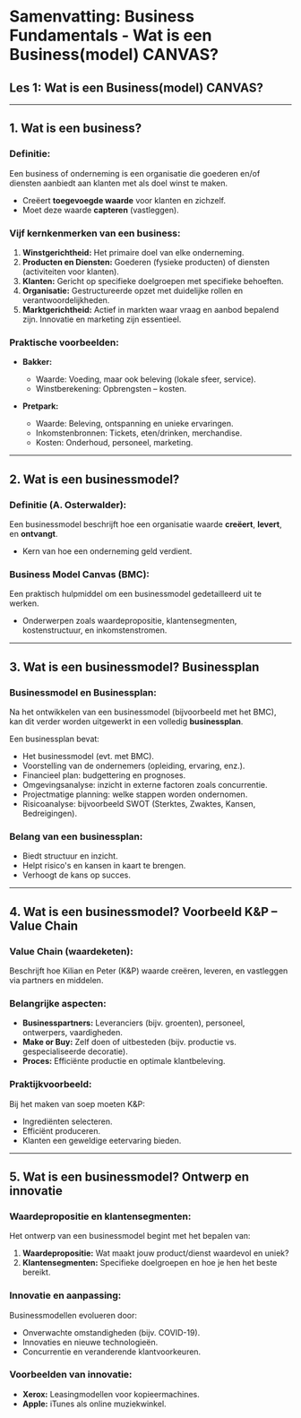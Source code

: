 # **Samenvatting: Business Fundamentals - Wat is een Business(model) CANVAS?**
## Les 1: Wat is een Business(model) CANVAS?


---

## **1. Wat is een business?**

### **Definitie:**  
Een business of onderneming is een organisatie die goederen en/of diensten aanbiedt aan klanten met als doel winst te maken.  
- Creëert **toegevoegde waarde** voor klanten en zichzelf.  
- Moet deze waarde **capteren** (vastleggen).  

### **Vijf kernkenmerken van een business:**  
1. **Winstgerichtheid:** Het primaire doel van elke onderneming.  
2. **Producten en Diensten:** Goederen (fysieke producten) of diensten (activiteiten voor klanten).  
3. **Klanten:** Gericht op specifieke doelgroepen met specifieke behoeften.  
4. **Organisatie:** Gestructureerde opzet met duidelijke rollen en verantwoordelijkheden.  
5. **Marktgerichtheid:** Actief in markten waar vraag en aanbod bepalend zijn. Innovatie en marketing zijn essentieel.  

### **Praktische voorbeelden:**  
- **Bakker:**  
  - Waarde: Voeding, maar ook beleving (lokale sfeer, service).  
  - Winstberekening: Opbrengsten – kosten.  

- **Pretpark:**  
  - Waarde: Beleving, ontspanning en unieke ervaringen.  
  - Inkomstenbronnen: Tickets, eten/drinken, merchandise.  
  - Kosten: Onderhoud, personeel, marketing.  

---

## **2. Wat is een businessmodel?**

### **Definitie (A. Osterwalder):**  
Een businessmodel beschrijft hoe een organisatie waarde **creëert**, **levert**, en **ontvangt**.  
- Kern van hoe een onderneming geld verdient.  

### **Business Model Canvas (BMC):**  
Een praktisch hulpmiddel om een businessmodel gedetailleerd uit te werken.  
- Onderwerpen zoals waardepropositie, klantensegmenten, kostenstructuur, en inkomstenstromen.  

---

## **3. Wat is een businessmodel? Businessplan**

### **Businessmodel en Businessplan:**  
Na het ontwikkelen van een businessmodel (bijvoorbeeld met het BMC), kan dit verder worden uitgewerkt in een volledig **businessplan**.  

Een businessplan bevat:  
- Het businessmodel (evt. met BMC).  
- Voorstelling van de ondernemers (opleiding, ervaring, enz.).  
- Financieel plan: budgettering en prognoses.  
- Omgevingsanalyse: inzicht in externe factoren zoals concurrentie.  
- Projectmatige planning: welke stappen worden ondernomen.  
- Risicoanalyse: bijvoorbeeld SWOT (Sterktes, Zwaktes, Kansen, Bedreigingen).  

### **Belang van een businessplan:**  
- Biedt structuur en inzicht.  
- Helpt risico's en kansen in kaart te brengen.  
- Verhoogt de kans op succes.  

---

## **4. Wat is een businessmodel? Voorbeeld K&P – Value Chain**

### **Value Chain (waardeketen):**  
Beschrijft hoe Kilian en Peter (K&P) waarde creëren, leveren, en vastleggen via partners en middelen.  

### **Belangrijke aspecten:**  
- **Businesspartners:** Leveranciers (bijv. groenten), personeel, ontwerpers, vaardigheden.  
- **Make or Buy:** Zelf doen of uitbesteden (bijv. productie vs. gespecialiseerde decoratie).  
- **Proces:** Efficiënte productie en optimale klantbeleving.  

### **Praktijkvoorbeeld:**  
Bij het maken van soep moeten K&P:  
- Ingrediënten selecteren.  
- Efficiënt produceren.  
- Klanten een geweldige eetervaring bieden.  

---

## **5. Wat is een businessmodel? Ontwerp en innovatie**

### **Waardepropositie en klantensegmenten:**  
Het ontwerp van een businessmodel begint met het bepalen van:  
1. **Waardepropositie:** Wat maakt jouw product/dienst waardevol en uniek?  
2. **Klantensegmenten:** Specifieke doelgroepen en hoe je hen het beste bereikt.  

### **Innovatie en aanpassing:**  
Businessmodellen evolueren door:  
- Onverwachte omstandigheden (bijv. COVID-19).  
- Innovaties en nieuwe technologieën.  
- Concurrentie en veranderende klantvoorkeuren.  

### **Voorbeelden van innovatie:**  
- **Xerox:** Leasingmodellen voor kopieermachines.  
- **Apple:** iTunes als online muziekwinkel.  


